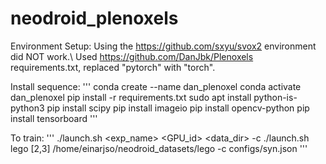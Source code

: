 # neodroid_plenoxels


Environment Setup:
Using the https://github.com/sxyu/svox2 environment did NOT work.\\
Used https://github.com/DanJbk/Plenoxels requirements.txt, replaced "pytorch" with "torch".

Install sequence:
'''
conda create --name dan_plenoxel
conda activate dan_plenoxel
pip install -r requirements.txt
sudo apt install python-is-python3
pip install scipy
pip install imageio
pip install opencv-python
pip install tensorboard
'''

To train:
'''
./launch.sh <exp_name> <GPU_id> <data_dir> -c <config>
./launch.sh lego [2,3] /home/einarjso/neodroid_datasets/lego -c configs/syn.json
'''
